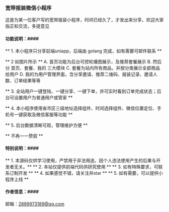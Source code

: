 ### 宽带报装微信小程序 ###

这是为某一位客户写的宽带报装小程序，时间已经久了，才发出来分享，欢迎大家指正和交流，多提意见


#### 功能说明：####

** 1. 本小程序只分享前端uniapp，后端由 golang 完成，如有需要可邮件联系 **

** 2 如图片所示 **
A. 首页功能为后台可控轮播图展示，及推荐套餐展示 
B. 然后分 首页、套餐、我的 三大模块
C. 套餐为站内所有商品，并按分类展示全部商品给用户
D. 我的为用户管理界面，含分享邀请、推荐二维码、报装记录、邀请人数、订单结果等等

** 3. 全站用户一键登陆、一键分享、一键下单，并可实时看到订单完成状态；后台可设置用户为普通用户或管家 **

** 4. 本小程序使用省市区三级地址选择组件、时间选择组件、微信位置定位、手机号一键获取及微信客服等功能 **

** 5. 后台数据清晰可观，管理维护方便 **

** 不再一一赘叙 **


#### 特别说明：####

** 1. 本源码仅供学习使用，严禁用于非法用途。因个人违法使用产生的后果与开发者无关。**
** 2. 本站仅提供前端代码供研究使用 **
** 3. 如有特殊要求，可联系订制开发 **
** 4. 如果感觉不错，请关注并star **
** 5. 如有需要，可以提供小程序上线 **

#### 作者信息：####

邮箱：2889973189@qq.com


